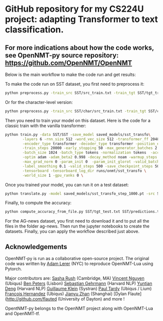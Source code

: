 # GitHub repository for my CS224U project: adapting Transformer to text classification.


## For more indications about how the code works, see OpenNMT-py source repository: https://github.com/OpenNMT/OpenNMT

Below is the main workflow to make the code run and get results:

To make the code run on SST dataset, you first need to preprocess it:

```bash
python preprocess.py -train_src SST/src_train.txt -train_tgt SST/tgt_train.txt -valid_src SST/src_val.txt -valid_tgt SST/tgt_val.txt -save_data SST/SST --src_vocab_size 50000 --tgt_vocab_size 10 --src_seq_length 100000 --tgt_seq_length 100000
```

Or for the character-level version:

```bash
python preprocess.py -train_src SST/char/src_train.txt -train_tgt SST/char/tgt_train.txt -valid_src SST/char/src_val.txt -valid_tgt SST/char/tgt_val.txt -save_data SST/char/SST --src_vocab_size 50000 --tgt_vocab_size 10 --src_seq_length 100000 --tgt_seq_length 100000
```

Then you need to train your model on this dataset. Here is the code for a classic train with the vanilla transformer:


```bash
python train.py -data SST/SST -save_model saved_models/sst_transfo\
        -layers 6 -rnn_size 512 -word_vec_size 512 -transformer_ff 2048 -heads 8  \
        -encoder_type transformer -decoder_type transformer -position_encoding \
        -train_steps 20000 -early_stopping 50 -max_generator_batches 2 -dropout 0.1 \
        -batch_size 1024 -batch_type tokens -normalization tokens  -accum_count 2 \
        -optim adam -adam_beta2 0.998 -decay_method noam -warmup_steps 8000 -learning_rate 2 \
        -max_grad_norm 0 -param_init 0  -param_init_glorot -valid_batch_size 8\
        -label_smoothing 0.1 -valid_steps 500 -save_checkpoint_steps 500 \
        -tensorboard -tensorboard_log_dir runs/onmt/sst_transfo \
        -world_size 1 -gpu_ranks 0 \
```

Once you trained your model, you can run it on a test dataset:

```bash
python translate.py -model saved_models/sst_transfo_step_1000.pt -src SST/src_test.txt -output SST/predictions.txt -verbose -gpu 0
```

Finally, to compute the accuracy:

```bash
python compute_accuracy_from_file.py SST/tgt_test.txt SST/predictions.txt
```

For the AG-news dataset, you first need to download it and to put all the files in the folder ag-news. Then run the jupyter notebooks to create the datasets. Finally, you can apply the workflow described just above.


## Acknowledgements

OpenNMT-py is run as a collaborative open-source project.
The original code was written by [Adam Lerer](http://github.com/adamlerer) (NYC) to reproduce OpenNMT-Lua using Pytorch.

Major contributors are:
[Sasha Rush](https://github.com/srush) (Cambridge, MA)
[Vincent Nguyen](https://github.com/vince62s) (Ubiqus)
[Ben Peters](http://github.com/bpopeters) (Lisbon)
[Sebastian Gehrmann](https://github.com/sebastianGehrmann) (Harvard NLP)
[Yuntian Deng](https://github.com/da03) (Harvard NLP)
[Guillaume Klein](https://github.com/guillaumekln) (Systran)
[Paul Tardy](https://github.com/pltrdy) (Ubiqus / Lium)
[François Hernandez](https://github.com/francoishernandez) (Ubiqus)
[Jianyu Zhan](http://github.com/jianyuzhan) (Shanghai)
[Dylan Flaute](http://github.com/flauted (University of Dayton)
and more !

OpentNMT-py belongs to the OpenNMT project along with OpenNMT-Lua and OpenNMT-tf.
